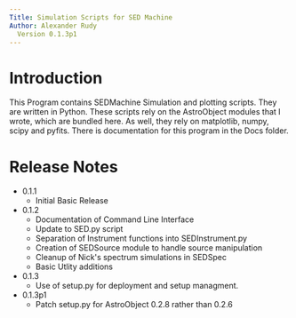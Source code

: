 ```yaml
---
Title: Simulation Scripts for SED Machine
Author: Alexander Rudy
  Version 0.1.3p1
---
```


# Introduction
This Program contains SEDMachine Simulation and plotting scripts. They are written in Python. These scripts rely on the AstroObject modules that I wrote, which are bundled here. As well, they rely on matplotlib, numpy, scipy and pyfits. There is documentation for this program in the Docs folder.

# Release Notes

* 0.1.1
	- Initial Basic Release
* 0.1.2
	- Documentation of Command Line Interface
	- Update to SED.py script
	- Separation of Instrument functions into SEDInstrument.py
	- Creation of SEDSource module to handle source manipulation
	- Cleanup of Nick's spectrum simulations in SEDSpec
	- Basic Utlity additions
* 0.1.3
	- Use of setup.py for deployment and setup managment.
* 0.1.3p1
	- Patch setup.py for AstroObject 0.2.8 rather than 0.2.6

